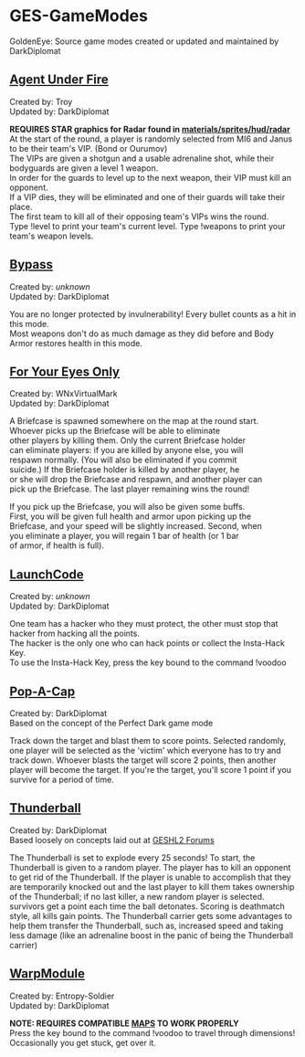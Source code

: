 # GES-GameModes
GoldenEye: Source game modes created or updated and maintained by DarkDiplomat

## [Agent Under Fire](../ges/GamePlay/AgentUnderFire.py)  
Created by: Troy  
Updated by: DarkDiplomat  

**REQUIRES STAR graphics for Radar found in [materials/sprites/hud/radar](../materials/sprites/hud/radar)**
At the start of the round, a player is randomly selected from MI6 and Janus to be their team's VIP. (Bond or Ourumov)  
The VIPs are given a shotgun and a usable adrenaline shot, while their bodyguards are given a level 1 weapon.  
In order for the guards to level up to the next weapon, their VIP must kill an opponent.  
If a VIP dies, they will be eliminated and one of their guards will take their place.  
The first team to kill all of their opposing team's VIPs wins the round.  
Type !level to print your team's current level. Type !weapons to print your team's weapon levels.

## [Bypass](../master/ges/GamePlay/Bypass.py)
Created by: *unknown*  
Updated by: DarkDiplomat

You are no longer protected by invulnerability! Every bullet counts as a hit in this mode.  
Most weapons don't do as much damage as they did before and Body Armor restores health in this mode.  

## [For Your Eyes Only](../master/ges/GamePlay/ForYourEyesOnly.py)
Created by: WNxVirtualMark  
Updated by: DarkDiplomat  

A Briefcase is spawned somewhere on the map at the round start.  
Whoever picks up the Briefcase will be able to eliminate  
other players by killing them. Only the current Briefcase holder  
can eliminate players: if you are killed by anyone else, you will  
respawn normally. (You will also be eliminated if you commit  
suicide.) If the Briefcase holder is killed by another player, he  
or she will drop the Briefcase and respawn, and another player can  
pick up the Briefcase. The last player remaining wins the round!  
  
If you pick up the Briefcase, you will also be given some buffs.  
First, you will be given full health and armor upon picking up the  
Briefcase, and your speed will be slightly increased. Second, when  
you eliminate a player, you will regain 1 bar of health (or 1 bar  
of armor, if health is full).  

## [LaunchCode](../master/ges/GamePlay/LaunchCode.py)
Created by: *unknown*  
Updated by: DarkDiplomat  
  
One team has a hacker who they must protect, the other must stop that hacker from hacking all the points.  
The hacker is the only one who can hack points or collect the Insta-Hack Key.  
To use the Insta-Hack Key, press the key bound to the command !voodoo

## [Pop-A-Cap](../master/ges/GamePlay/PopACap.py)
Created by: DarkDiplomat  
Based on the concept of the Perfect Dark game mode  

Track down the target and blast them to score points.
Selected randomly, one player will be selected as the 'victim' which everyone has to 
try and track down. Whoever blasts the target will score 2 points, then another 
player will become the target. If you're the target, you'll score 1 point if you 
survive for a period of time. 

## [Thunderball](../master/ges/GamePlay/Thunderball.py)
Created by: DarkDiplomat  
Based loosely on concepts laid out at [GESHL2 Forums](https://forums.geshl2.com/index.php/topic,5573.0.html)

The Thunderball is set to explode every 25 seconds!
To start, the Thunderball is given to a random player. The player has to kill an opponent to
get rid of the Thunderball. If the player is unable to accomplish that they
are temporarily knocked out and the last player to kill them takes ownership
of the Thunderball; if no last killer, a new random player is selected.
survivors get a point each time the ball detonates. Scoring is deathmatch style, all kills gain points.
The Thunderball carrier gets some advantages to help them transfer the
Thunderball, such as, increased speed and taking less damage (like an
adrenaline boost in the panic of being the Thunderball carrier)

## [WarpModule](../master/ges/GamePlay/WarpModule.py)
Created by: Entropy-Soldier  
Updated by: DarkDiplomat

**NOTE: REQUIRES COMPATIBLE [MAPS](https://forums.geshl2.com/index.php?topic=7419.msg77440#msg77440) TO WORK PROPERLY**  
Press the key bound to the command !voodoo to travel through dimensions!  Occasionally you get stuck, get over it.